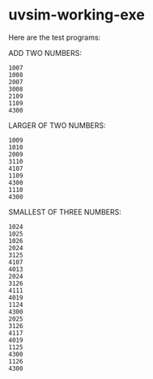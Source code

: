 # uvsim-working-exe

Here are the test programs:

ADD TWO NUMBERS:
```
1007
1008
2007
3008
2109
1109
4300
```
LARGER OF TWO NUMBERS:
```
1009
1010
2009
3110
4107
1109
4300
1110
4300
```
SMALLEST OF THREE NUMBERS:
```
1024
1025
1026
2024
3125
4107
4013
2024
3126
4111
4019
1124
4300
2025
3126
4117
4019
1125
4300
1126
4300
```
